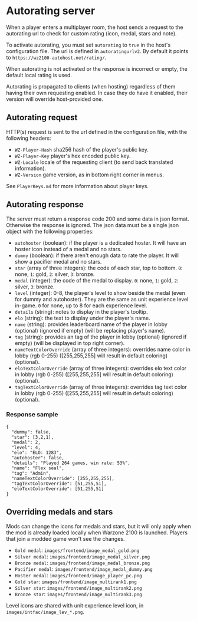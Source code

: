 # Autorating server

When a player enters a multiplayer room, the host sends a request to the autorating url to check for custom rating (icon, medal, stars and note).

To activate autorating, you must set `autorating` to `true` in the host's configuration file. The url is defined in `autoratingurlv2`. By default it points to `https://wz2100-autohost.net/rating/`.

When autorating is not activated or the response is incorrect or empty, the default local rating is used.

Autorating is propagated to clients (when hosting) regardless of them having their own requesting enabled.
In case they do have it enabled, their version will override host-provided one.

## Autorating request

HTTP(s) request is sent to the url defined in the configuration file, with the following headers:

* `WZ-Player-Hash` sha256 hash of the player's public key.
* `WZ-Player-Key` player's hex encoded public key.
* `WZ-Locale` locale of the requesting client (to send back translated information).
* `WZ-Version` game version, as in bottom right corner in menus.

See `PlayerKeys.md` for more information about player keys.

## Autorating response

The server must return a response code 200 and some data in json format. Otherwise the response is ignored. The json data must be a single json object with the following properties:

* `autohoster` (boolean): if the player is a dedicated hoster. It will have an hoster icon instead of a medal and no stars.
* `dummy` (boolean): if there aren't enough data to rate the player. It will show a pacifier medal and no stars.
* `star` (array of three integers): the code of each star, top to bottom. `0`: none, `1`: gold, `2`: silver, `3`: bronze.
* `medal` (integer): the code of the medal to display. `0`: none, `1`: gold, `2`: silver, `3`: bronze.
* `level` (integer): 0-8, the player's level to show beside the medal (even for dummy and autohoster). They are the same as unit experience level in-game. `0` for none, up to 8 for each experience level.
* `details` (string): notes to display in the player's tooltip.
* `elo` (string): the text to display under the player's name.
* `name` (string): provides leaderboard name of the player in lobby (optional) (ignored if empty) (will be replacing player's name).
* `tag` (string): provides an tag of the player in lobby (optional) (ignored if empty) (will be displayed in top right corner).
* `nameTextColorOverride` (array of three integers): overrides name color in lobby (rgb 0-255) ([255,255,255] will result in default coloring) (optional).
* `eloTextColorOverride` (array of three integers): overrides elo text color in lobby (rgb 0-255) ([255,255,255] will result in default coloring) (optional).
* `tagTextColorOverride` (array of three integers): overrides tag text color in lobby (rgb 0-255) ([255,255,255] will result in default coloring) (optional).

### Response sample

```
{
  "dummy": false,
  "star": [3,2,1],
  "medal": 2,
  "level": 4,
  "elo": "ELO: 1283",
  "autohoster": false,
  "details": "Played 264 games, win rate: 53%",
  "name": "Flex seal",
  "tag": "Admin",
  "nameTextColorOverride": [255,255,255],
  "tagTextColorOverride": [51,255,51],
  "eloTextColorOverride": [51,255,51]
}
```

## Overriding medals and stars

Mods can change the icons for medals and stars, but it will only apply when the mod is already loaded locally when Warzone 2100 is launched. Players that join a modded game won't see the changes.

* `Gold medal`: `images/frontend/image_medal_gold.png`
* `Silver medal`: `images/frontend/image_medal_silver.png`
* `Bronze medal`: `images/frontend/image_medal_bronze.png`
* `Pacifier medal`: `images/frontend/image_medal_dummy.png`
* `Hoster medal`: `images/frontend/image_player_pc.png`
* `Gold star`: `images/frontend/image_multirank1.png`
* `Silver star`: `images/frontend/image_multirank2.png`
* `Bronze star`: `images/frontend/image_multirank3.png`

Level icons are shared with unit experience level icon, in `images/intfac/image_lev_*.png`.
